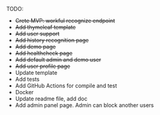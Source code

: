 TODO:
- ~~Crete MVP: workful recognize endpoint~~
- ~~Add thymeleaf template~~
- ~~Add user support~~
- ~~Add history recognition page~~
- ~~Add demo page~~
- ~~Add healthcheck page~~
- ~~Add default admin and demo user~~
- ~~Add user profile page~~
- Update template
- Add tests
- Add GitHub Actions for compile and test
- Docker
- Update readme file, add doc
- Add admin panel page. Admin can block another users